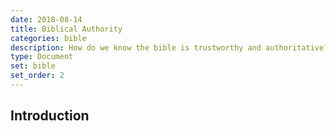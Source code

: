 ```yaml
---
date: 2018-08-14
title: Biblical Authority
categories: bible
description: How do we know the bible is trustworthy and authoritative?
type: Document
set: bible
set_order: 2
---
```


## Introduction
